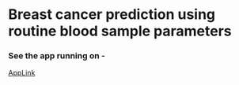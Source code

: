 # Breast cancer prediction using routine blood sample parameters

 
### See the app running on - 
[AppLink](https://breast-cancer-ml-predictor.herokuapp.com/)




